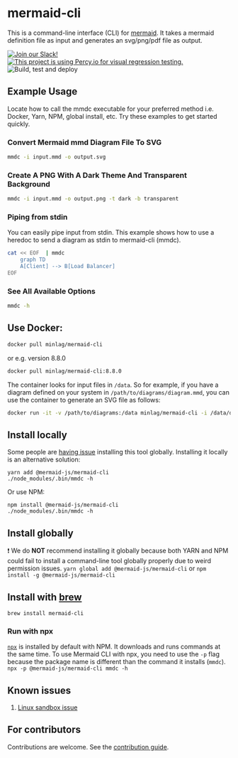 # mermaid-cli

This is a command-line interface (CLI) for [mermaid](https://mermaid-js.github.io/). It takes a mermaid definition file as input and generates an svg/png/pdf file as output.

[![Join our Slack!](https://img.shields.io/static/v1?message=join%20chat&color=9cf&logo=slack&label=slack)](https://join.slack.com/t/mermaid-talk/shared_invite/enQtNzc4NDIyNzk4OTAyLWVhYjQxOTI2OTg4YmE1ZmJkY2Y4MTU3ODliYmIwOTY3NDJlYjA0YjIyZTdkMDMyZTUwOGI0NjEzYmEwODcwOTE) [![This project is using Percy.io for visual regression testing.](https://percy.io/static/images/percy-badge.svg)](https://percy.io/Mermaid/mermaid-cli) ![Build, test and deploy](https://github.com/mermaid-js/mermaid-cli/workflows/Build,%20test%20and%20deploy%20mermaid-cli%20Docker%20image/badge.svg)

## Example Usage

Locate how to call the mmdc executable for your preferred method i.e. Docker,
Yarn, NPM, global install, etc. Try these examples to get started quickly.

### Convert Mermaid mmd Diagram File To SVG

```sh
mmdc -i input.mmd -o output.svg
```

### Create A PNG With A Dark Theme And Transparent Background

```sh
mmdc -i input.mmd -o output.png -t dark -b transparent
```

### Piping from stdin

You can easily pipe input from stdin. This example shows how to use a heredoc to
send a diagram as stdin to mermaid-cli (mmdc).

```sh
cat << EOF  | mmdc
    graph TD
    A[Client] --> B[Load Balancer]
EOF
```

### See All Available Options

```sh
mmdc -h
```

## Use Docker:

```sh
docker pull minlag/mermaid-cli
```

or e.g. version 8.8.0

```sh
docker pull minlag/mermaid-cli:8.8.0
```

The container looks for input files in `/data`. So for example, if you have a
diagram defined on your system in `/path/to/diagrams/diagram.mmd`, you can use
the container to generate an SVG file as follows:

```sh
docker run -it -v /path/to/diagrams:/data minlag/mermaid-cli -i /data/diagram.mmd
```

## Install locally

Some people are [having issue](https://github.com/mermaidjs/mermaid.cli/issues/15)
installing this tool globally. Installing it locally is an alternative solution:

```
yarn add @mermaid-js/mermaid-cli
./node_modules/.bin/mmdc -h
```

Or use NPM:

```
npm install @mermaid-js/mermaid-cli
./node_modules/.bin/mmdc -h
```

## Install globally

❗️ We do **NOT** recommend installing it globally because both YARN and NPM
could fail to install a command-line tool globally properly due to weird
permission issues.
`yarn global add @mermaid-js/mermaid-cli` or `npm install -g @mermaid-js/mermaid-cli`

## Install with [brew](https://brew.sh)

```
brew install mermaid-cli
```

### Run with npx

[`npx`](https://www.npmjs.com/package/npx) is installed by default with NPM. It
downloads and runs commands at the same time.  To use Mermaid CLI with npx, you
need to use the `-p` flag because the package name is different than the command
it installs (`mmdc`).  `npx -p @mermaid-js/mermaid-cli mmdc -h`

## Known issues

1. [Linux sandbox issue](docs/linux-sandbox-issue.md)

## For contributors

Contributions are welcome. See the [contribution guide](CONTRIBUTING.md).
